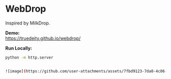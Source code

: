 # WebDrop

Inspired by MilkDrop.

**Demo:**  
https://truedeity.github.io/webdrop/

**Run Locally:**  
```bash
python -m http.server


![image](https://github.com/user-attachments/assets/7fbd9123-7da0-4c06-be65-74f286bde039)
